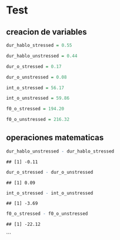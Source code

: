 
# Test

## creacion de variables

``` r
dur_hablo_stressed = 0.55

dur_hablo_unstressed = 0.44

dur_o_stressed = 0.17

dur_o_unstressed = 0.08

int_o_stressed = 56.17

int_o_unstressed = 59.86

f0_o_stressed = 194.20

f0_o_unstressed = 216.32
```

## operaciones matematicas

``` r
dur_hablo_unstressed - dur_hablo_stressed
```

    ## [1] -0.11

``` r
dur_o_stressed - dur_o_unstressed
```

    ## [1] 0.09

``` r
int_o_stressed - int_o_unstressed
```

    ## [1] -3.69

``` r
f0_o_stressed - f0_o_unstressed
```

    ## [1] -22.12

\`\`\`
